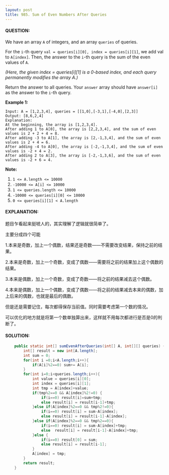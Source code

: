 ```yaml
---
layout: post
title: 985. Sum of Even Numbers After Queries
---
```


#### QUESTION:

We have an array `A` of integers, and an array `queries` of queries.

For the `i`-th query `val = queries[i][0], index = queries[i][1]`, we add val to `A[index]`.  Then, the answer to the `i`-th query is the sum of the even values of `A`.

*(Here, the given index = queries[i][1] is a 0-based index, and each query permanently modifies the array A.)*

Return the answer to all queries.  Your `answer` array should have `answer[i]` as the answer to the `i`-th query.

**Example 1:**

```
Input: A = [1,2,3,4], queries = [[1,0],[-3,1],[-4,0],[2,3]]
Output: [8,6,2,4]
Explanation: 
At the beginning, the array is [1,2,3,4].
After adding 1 to A[0], the array is [2,2,3,4], and the sum of even values is 2 + 2 + 4 = 8.
After adding -3 to A[1], the array is [2,-1,3,4], and the sum of even values is 2 + 4 = 6.
After adding -4 to A[0], the array is [-2,-1,3,4], and the sum of even values is -2 + 4 = 2.
After adding 2 to A[3], the array is [-2,-1,3,6], and the sum of even values is -2 + 6 = 4.
```

**Note:**

1. `1 <= A.length <= 10000`
2. `-10000 <= A[i] <= 10000`
3. `1 <= queries.length <= 10000`
4. `-10000 <= queries[i][0] <= 10000`
5. `0 <= queries[i][1] < A.length`

#### EXPLANATION:

题目乍看起来挺唬人的，其实理解了逻辑就很简单了。

主要分成四个可能

1.本来是奇数，加上一个偶数，结果还是奇数——不需要改变结果，保持之前的结果。

2.本来是奇数，加上一个奇数，变成了偶数——需要将之前的结果加上这个偶数的结果。

3.本来是偶数，加上一个奇数，变成了奇数——将之前的结果减去这个偶数。

4.本来是偶数，加上一个偶数，变成了偶数——将之前的结果减去本来的偶数，加上后来的偶数，也就是最后的偶数。

但是还是需要记住，每次都得保存当前值。同时需要考虑第一个数的情况。

可以优化的地方就是将第一个数单独算出来，这样就不用每次都进行是否是0的判断了。

#### SOLUTION:

```JAVA
    public static int[] sumEvenAfterQueries(int[] A, int[][] queries) {
        int[] result = new int[A.length];
        int sum = 0;
        for(int i =0;i<A.length;i++){
            if(A[i]%2==0) sum+= A[i];
        }
        for(int i=0;i<queries.length;i++){
            int value = queries[i][0];
            int index = queries[i][1];
            int tmp = A[index]+value;
            if(tmp%2==0 && A[index]%2!=0) {
                if(i==0) result[i]=sum+tmp;
                else result[i] = result[i-1]+tmp;
            }else if(A[index]%2==0 && tmp%2!=0){
                if(i==0) result[i] = sum-A[index];
                else result[i] = result[i-1]-A[index];
            }else if(A[index]%2==0 && tmp%2==0){
                if(i==0) result[i] = sum-A[index]+tmp;
                else  result[i] = result[i-1]-A[index]+tmp;
            }else {
                if(i==0) result[0] = sum;
                else result[i] = result[i-1];
            }
            A[index] = tmp;
        }
        return result;
    }
```

